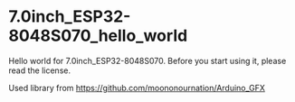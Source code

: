 # 7.0inch_ESP32-8048S070_hello_world
Hello world for  7.0inch_ESP32-8048S070.
Before you start using it, please read the license.

Used library from https://github.com/moononournation/Arduino_GFX 

